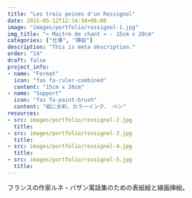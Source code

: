 ```yaml
---
title: "Les trois peines d'un Rossignol"
date: 2015-05-12T12:14:34+06:00
image: "images/portfolio/rossignol-1.jpg"
img_title: "« Maitre de chant » - 15cm x 20cm"
categories: ["仕事", "挿絵"]
description: "This is meta description."
order: "14"
draft: false
project_info:
- name: "Format"
  icon: "fas fa-ruler-combined"
  content: "15cm x 20cm"
- name: "Support"
  icon: "fas fa-paint-brush"
  content: "紙に水彩、カラーインク、 ペン"
resources:
- src: images/portfolio/rossignol-2.jpg
  title:
- src: images/portfolio/rossignol-3.jpg
  title:
- src: images/portfolio/rossignol-4.jpg
  title:
- src: images/portfolio/rossignol-5.jpg
  title:
---
```

フランスの作家ルネ・バザン寓話集のための表紙絵と線画挿絵。
